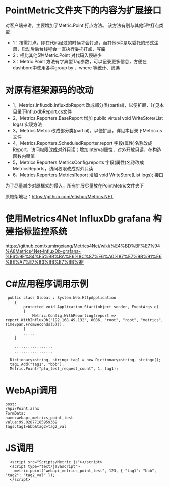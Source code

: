 # PointMetric文件夹下的内容为扩展接口
对客户端来讲，主要增加了Metric.Point 打点方法。
该方法有别与其他5种打点类型
* 1：按需打点，即在代码经过的时候才会打点，而其他5种是以委托的形式注册，启动后后台线程会一直执行委托打点，写库
* 2：相比其他5种Metric.Point 对代码入侵较少
* 3：Metric.Point 方法有字典型Tag参数，可以记录更多信息，方便在dashbord中使用各种group by 、where 等统计、筛选



# 对原有框架源码的改动
* 1，Metrics.Influxdb.InfluxdbReport					改成部分类(partial)，以便扩展，详见本目录下InfluxdbReport.cs文件
* 2，Metrics.Reporters.BaseReport					    增加 public virtual void WriteStore(List<PointMetricEntity> logs) 实现方法
* 3，Metrics.Metric									改成部分类(partial)，以便扩展，详见本目录下Metric.cs文件
* 4，Metrics.Reporters.ScheduledReporter.report		字段(属性)名称改成Report，访问权限改成对外只读；增加Interval属性，对外开放只读，在构造函数内赋值
* 5，Metrics.Reporters.MetricsConfig.reports	        字段(属性)名称改成MetricsReports，访问权限改成对外只读
* 6，Metrics.Reporters.MetricsReport			增加 void WriteStore(List<PointMetricEntity> logs); 接口

为了尽量减少对原框架的侵入，所有扩展尽量放在PointMetric文件夹下

原框架地址：https://github.com/etishor/Metrics.NET

# 使用Metrics4Net InfluxDb grafana 构建指标监控系统
https://github.com/xumingxiang/Metrics4Net/wiki/%E4%BD%BF%E7%94%A8Metrics4Net-InfluxDb-grafana-%E6%9E%84%E5%BB%BA%E6%8C%87%E6%A0%87%E7%9B%91%E6%8E%A7%E7%B3%BB%E7%BB%9F

# C#应用程序调用示例
```
 public class Global : System.Web.HttpApplication
    {
        protected void Application_Start(object sender, EventArgs e)
        {
            Metric.Config.WithReporting(report => report.WithInfluxDb("192.168.49.132", 8086, "root", "root", "metrics", TimeSpan.FromSeconds(5)));
        }
        .....
    }
  
    .................
    .................
  
  Dictionary<string, string> tag1 = new Dictionary<string, string>();
  tag1.Add("tag1", "bbb");
  Metric.Point("plu_test_request_count", 1, tag1);
```
  
# WebApi调用
```
post:
/Api/Point.ashx
FormData: 
name:webapi_metrics_point_test
value:99.02877185959369
tags:tag1=bbb&tag2=tag2_val
```
  
# JS调用
```
  <script src="Scripts/Metric.js"></script>
  <script type="text/javascript">
    metric.point("webapi_metrics_point_test", 123, { "tag1": "bbb", "tag2": "tag2_val" });
  </script>
```

